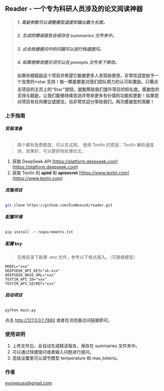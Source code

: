 ## Reader - 一个专为科研人员涉及的论文阅读神器

> ##### 1. 高级参数可以调整模型温度和输出最大长度。
> ##### 2. 生成的精读报告会保存在 summaries 文件夹中。
> ##### 3. 点击快捷提问中的问题可以进行快速提问。
> ##### 4. 如果想修改提示词可以在 prompts 文件夹下修改。
> #### 如果你想鼓励这个项目并希望它能被更多人发现和使用，非常欢迎您给予一个宝贵的⭐star 支持！每一颗星都是对我们团队努力的认可和激励。只需点击项目的主页上的“Star”按钮，就能帮助我们提升项目的知名度。感谢您的支持与鼓励，让我们能够持续改进并带来更多有价值的功能和更新！如果您对项目有任何建议或想法，也非常欢迎分享给我们。再次感谢您的贡献！
 
### 上手指南

###### **安装准备**
> 两个都有免费额度，可以先试用。
> 使用 TextIn 的原因：TextIn 解析速度快，效果好，可以更好地处理论文。

1. 获取 DeepSeek API [https://platform.deepseek.com](https://platform.deepseek.com)
2. 获取 TextIn 的 **apiid** 和 **apisecret**  [https://www.textin.com](https://www.textin.com)


###### **克隆项目**
```sh
git clone https://github.com/EvoNexusX/reader.git
```

###### **配置环境**
```sh
pip install -r requirements.txt
```

##### **配置 key**
> 在根目录下新建 .env 文件，参考以下格式填入。（可替换模型）
```
MODEL="xxx"
DEEPSEEK_API_KEY="sk-xxx"
DEEPSEEK_BASE_URL="xxx"
TEXTIN_API_ID="xxx"
TEXTIN_API_SECRET="xxx"
```


###### **启动项目**
```sh
python main.py
```
点击 http://127.0.0.1:7860 或者在浏览器访问链接即可。

### **使用说明**
1. 上传文件后，会自动生成精读报告，保存在 summaries 文件夹中。
2. 可以通过快捷提问或者输入问题进行提问。
3. 高级设置里可以调节模型 temperature 和 max_tokens。

### 作者
evonexusx@gmail.com
 
 
